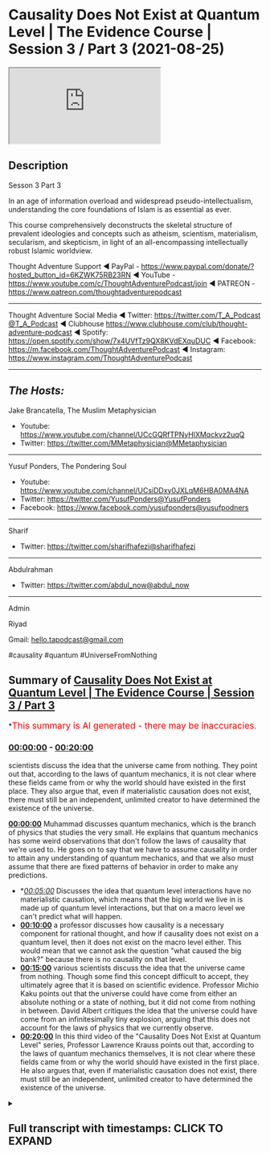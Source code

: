 # Causality Does Not Exist at Quantum Level | The Evidence Course | Session 3 / Part 3 (2021-08-25)

<iframe loading='lazy' src='https://www.youtube.com/embed/1AY-KXYsLtw'></iframe>

## Description

Sesson 3 Part 3

In an age of information overload and widespread pseudo-intellectualism, understanding the core foundations of Islam is as essential as ever. 

This course comprehensively deconstructs the skeletal structure of prevalent ideologies and concepts such as atheism, scientism, materialism, secularism, and skepticism, in light of an all-encompassing intellectually robust Islamic worldview.

Thought Adventure Support
◄ PayPal - https://www.paypal.com/donate/?hosted_button_id=6KZWK75RB23RN 
◄ YouTube - https://www.youtube.com/c/ThoughtAdventurePodcast/join
◄ PATREON - https://www.patreon.com/thoughtadventurepodcast
____________________________________________________________________

Thought Adventure Social Media
◄ Twitter: https://twitter.com/T_A_Podcast​​@T_A_Podcast
◄ Clubhouse https://www.clubhouse.com/club/thought-adventure-podcast
◄ Spotify: https://open.spotify.com/show/7x4UVfTz9QX8KVdEXquDUC
◄ Facebook: https://m.facebook.com/ThoughtAdventurePodcast
◄ Instagram: https://www.instagram.com/ThoughtAdventurePodcast​

----------------------------------------------------------------

*The Hosts:*
-----------------
Jake Brancatella, The Muslim Metaphysician

- Youtube: https://www.youtube.com/channel/UCcGQRfTPNyHlXMqckvz2uqQ
- Twitter:  https://twitter.com/MMetaphysician​​@MMetaphysician

-----------------

Yusuf Ponders, The Pondering Soul

- Youtube: https://www.youtube.com/channel/UCsiDDxy0JXLqM6HBA0MA4NA
- Twitter: https://twitter.com/YusufPonders​​@YusufPonders
- Facebook: https://www.facebook.com/yusufponders​@yusufpodners

-----------------

Sharif

- Twitter: https://twitter.com/sharifhafezi​​@sharifhafezi

-----------------

Abdulrahman

- Twitter: https://twitter.com/abdul_now​@abdul_now

-----------------

Admin

Riyad 

Gmail: hello.tapodcast@gmail.com


#causality #quantum #UniverseFromNothing

## Summary of [Causality Does Not Exist at Quantum Level | The Evidence Course | Session 3 / Part 3](https://www.youtube.com/watch?v=1AY-KXYsLtw)


*<span style="color:red; font-size:125%">This summary is AI generated - there may be inaccuracies</span>.

### [00:00:00](https://www.youtube.com/watch?v=1AY-KXYsLtw&t=0) - [00:20:00](https://www.youtube.com/watch?v=1AY-KXYsLtw&t=1200)

 scientists discuss the idea that the universe came from nothing. They point out that, according to the laws of quantum mechanics, it is not clear where these fields came from or why the world should have existed in the first place. They also argue that, even if materialistic causation does not exist, there must still be an independent, unlimited creator to have determined the existence of the universe.

**[00:00:00](https://www.youtube.com/watch?v=1AY-KXYsLtw&t=0)**  Muhammad discusses quantum mechanics, which is the branch of physics that studies the very small. He explains that quantum mechanics has some weird observations that don't follow the laws of causality that we're used to. He goes on to say that we have to assume causality in order to attain any understanding of quantum mechanics, and that we also must assume that there are fixed patterns of behavior in order to make any predictions.
* **[00:05:00](https://www.youtube.com/watch?v=1AY-KXYsLtw&t=300)* Discusses the idea that quantum level interactions have no materialistic causation, which means that the big world we live in is made up of quantum level interactions, but that on a macro level we can't predict what will happen.
* **[00:10:00](https://www.youtube.com/watch?v=1AY-KXYsLtw&t=600)**  a professor discusses how causality is a necessary component for rational thought, and how if causality does not exist on a quantum level, then it does not exist on the macro level either. This would mean that we cannot ask the question "what caused the big bank?" because there is no causality on that level.
* **[00:15:00](https://www.youtube.com/watch?v=1AY-KXYsLtw&t=900)**  various scientists discuss the idea that the universe came from nothing. Though some find this concept difficult to accept, they ultimately agree that it is based on scientific evidence. Professor Michio Kaku points out that the universe could have come from either an absolute nothing or a state of nothing, but it did not come from nothing in between. David Albert critiques the idea that the universe could have come from an infinitesimally tiny explosion, arguing that this does not account for the laws of physics that we currently observe.
* **[00:20:00](https://www.youtube.com/watch?v=1AY-KXYsLtw&t=1200)** In this third video of the "Causality Does Not Exist at Quantum Level" series, Professor Lawrence Krauss points out that, according to the laws of quantum mechanics themselves, it is not clear where these fields came from or why the world should have existed in the first place. He also argues that, even if materialistic causation does not exist, there must still be an independent, unlimited creator to have determined the existence of the universe.

<details><summary><h2>Full transcript with timestamps: CLICK TO EXPAND</h2></summary>

[0:00:14](https://youtu.be/1AY-KXYsLtw?t=14) muhammad so the other contention that  
[0:00:17](https://youtu.be/1AY-KXYsLtw?t=17) some people or some atheists uh raise  
[0:00:20](https://youtu.be/1AY-KXYsLtw?t=20) to the arguments that we proposed  
[0:00:22](https://youtu.be/1AY-KXYsLtw?t=22) is is this idea that we are assuming  
[0:00:25](https://youtu.be/1AY-KXYsLtw?t=25) causal principles and causality is not a  
[0:00:28](https://youtu.be/1AY-KXYsLtw?t=28) necessary reality  
[0:00:30](https://youtu.be/1AY-KXYsLtw?t=30) that exists on a quantum level and  
[0:00:33](https://youtu.be/1AY-KXYsLtw?t=33) therefore if it doesn't exist on a  
[0:00:34](https://youtu.be/1AY-KXYsLtw?t=34) quantum level how can we be 100 sure  
[0:00:37](https://youtu.be/1AY-KXYsLtw?t=37) exists on a macro level meaning on the  
[0:00:39](https://youtu.be/1AY-KXYsLtw?t=39) the big level  
[0:00:41](https://youtu.be/1AY-KXYsLtw?t=41) uh the level that we exist and that we  
[0:00:43](https://youtu.be/1AY-KXYsLtw?t=43) can see  
[0:00:44](https://youtu.be/1AY-KXYsLtw?t=44) so i remember one time one one person he  
[0:00:47](https://youtu.be/1AY-KXYsLtw?t=47) he made the point that  
[0:00:49](https://youtu.be/1AY-KXYsLtw?t=49) you know it could be theoretically that  
[0:00:52](https://youtu.be/1AY-KXYsLtw?t=52) as you go and reach out to grab a cup  
[0:00:55](https://youtu.be/1AY-KXYsLtw?t=55) that your hand could go straight through  
[0:00:56](https://youtu.be/1AY-KXYsLtw?t=56) the cup so i responded and i said well  
[0:00:59](https://youtu.be/1AY-KXYsLtw?t=59) imagine if you were to walk in the  
[0:01:01](https://youtu.be/1AY-KXYsLtw?t=61) middle of the road and you saw a truck  
[0:01:03](https://youtu.be/1AY-KXYsLtw?t=63) coming towards you would you think at  
[0:01:05](https://youtu.be/1AY-KXYsLtw?t=65) that moment in time theoretically the  
[0:01:07](https://youtu.be/1AY-KXYsLtw?t=67) truck could go straight through you or  
[0:01:09](https://youtu.be/1AY-KXYsLtw?t=69) you're gonna try and get out of the way  
[0:01:11](https://youtu.be/1AY-KXYsLtw?t=71) as fast as possible from that  
[0:01:14](https://youtu.be/1AY-KXYsLtw?t=74) but we want to dive into a little bit a  
[0:01:16](https://youtu.be/1AY-KXYsLtw?t=76) little bit more detail regards to what  
[0:01:18](https://youtu.be/1AY-KXYsLtw?t=78) how we can understand and how we can  
[0:01:20](https://youtu.be/1AY-KXYsLtw?t=80) approach this discussion and really the  
[0:01:21](https://youtu.be/1AY-KXYsLtw?t=81) approach of this discussion shouldn't  
[0:01:23](https://youtu.be/1AY-KXYsLtw?t=83) really be approached from well actually  
[0:01:25](https://youtu.be/1AY-KXYsLtw?t=85) quantum level does have  
[0:01:27](https://youtu.be/1AY-KXYsLtw?t=87) you know causal principles i suppose  
[0:01:28](https://youtu.be/1AY-KXYsLtw?t=88) that is one argument that you can use i  
[0:01:31](https://youtu.be/1AY-KXYsLtw?t=91) go into the science of it in order to  
[0:01:33](https://youtu.be/1AY-KXYsLtw?t=93) refute the science that they they  
[0:01:35](https://youtu.be/1AY-KXYsLtw?t=95) provide or they counter with  
[0:01:37](https://youtu.be/1AY-KXYsLtw?t=97) but i think the problem with gaza  
[0:01:39](https://youtu.be/1AY-KXYsLtw?t=99) quantum mechanics is that it's a complex  
[0:01:41](https://youtu.be/1AY-KXYsLtw?t=101) issue it's an issue which is  
[0:01:43](https://youtu.be/1AY-KXYsLtw?t=103) counterintuitive it's not what we expect  
[0:01:45](https://youtu.be/1AY-KXYsLtw?t=105) to see and because it's not what we  
[0:01:47](https://youtu.be/1AY-KXYsLtw?t=107) expect to see in our general experiences  
[0:01:50](https://youtu.be/1AY-KXYsLtw?t=110) you know it can be quite confusing quite  
[0:01:52](https://youtu.be/1AY-KXYsLtw?t=112) difficult to understand what's actually  
[0:01:54](https://youtu.be/1AY-KXYsLtw?t=114) occurring upon quantum on a quantum  
[0:01:56](https://youtu.be/1AY-KXYsLtw?t=116) level  
[0:01:58](https://youtu.be/1AY-KXYsLtw?t=118) what is quantum mechanics all of these  
[0:01:59](https://youtu.be/1AY-KXYsLtw?t=119) things so rather what we're going to do  
[0:02:01](https://youtu.be/1AY-KXYsLtw?t=121) is approach this from a more of an  
[0:02:02](https://youtu.be/1AY-KXYsLtw?t=122) epistemological point of view meaning  
[0:02:04](https://youtu.be/1AY-KXYsLtw?t=124) from the point of view of a rational  
[0:02:07](https://youtu.be/1AY-KXYsLtw?t=127) thinking human being and and from how we  
[0:02:09](https://youtu.be/1AY-KXYsLtw?t=129) understand ideas and looking at  
[0:02:12](https://youtu.be/1AY-KXYsLtw?t=132) where this then discussion about quantum  
[0:02:14](https://youtu.be/1AY-KXYsLtw?t=134) mechanics fits in  
[0:02:16](https://youtu.be/1AY-KXYsLtw?t=136) so what do we mean by the quantum  
[0:02:18](https://youtu.be/1AY-KXYsLtw?t=138) quantum level or quantum mechanics  
[0:02:20](https://youtu.be/1AY-KXYsLtw?t=140) quantum mechanics deals with the very  
[0:02:22](https://youtu.be/1AY-KXYsLtw?t=142) very small  
[0:02:23](https://youtu.be/1AY-KXYsLtw?t=143) so we're talking about the subatomic  
[0:02:26](https://youtu.be/1AY-KXYsLtw?t=146) level type particles  
[0:02:28](https://youtu.be/1AY-KXYsLtw?t=148) and the behaviors of things like  
[0:02:29](https://youtu.be/1AY-KXYsLtw?t=149) electrons photons and  
[0:02:31](https://youtu.be/1AY-KXYsLtw?t=151) and the interactions even of atoms but  
[0:02:33](https://youtu.be/1AY-KXYsLtw?t=153) it's on the very very small level and on  
[0:02:36](https://youtu.be/1AY-KXYsLtw?t=156) a quantum level there are very weird you  
[0:02:39](https://youtu.be/1AY-KXYsLtw?t=159) know  
[0:02:40](https://youtu.be/1AY-KXYsLtw?t=160) observations that are seen  
[0:02:43](https://youtu.be/1AY-KXYsLtw?t=163) for example i'll just give you an  
[0:02:44](https://youtu.be/1AY-KXYsLtw?t=164) example of this  
[0:02:46](https://youtu.be/1AY-KXYsLtw?t=166) so imagine again a pool table  
[0:02:49](https://youtu.be/1AY-KXYsLtw?t=169) with all the balls racked up  
[0:02:51](https://youtu.be/1AY-KXYsLtw?t=171) and imagine you hit  
[0:02:53](https://youtu.be/1AY-KXYsLtw?t=173) all these balls  
[0:02:55](https://youtu.be/1AY-KXYsLtw?t=175) with your white cue ball  
[0:02:57](https://youtu.be/1AY-KXYsLtw?t=177) so if the pool table is a normal size  
[0:03:00](https://youtu.be/1AY-KXYsLtw?t=180) then theoretically  
[0:03:02](https://youtu.be/1AY-KXYsLtw?t=182) you can work out what's going to happen  
[0:03:04](https://youtu.be/1AY-KXYsLtw?t=184) to all of those pool balls where they're  
[0:03:08](https://youtu.be/1AY-KXYsLtw?t=188) going to be what position they're going  
[0:03:10](https://youtu.be/1AY-KXYsLtw?t=190) to land in etc so longers we've worked  
[0:03:12](https://youtu.be/1AY-KXYsLtw?t=192) out all the variables  
[0:03:14](https://youtu.be/1AY-KXYsLtw?t=194) like for example the variable of each  
[0:03:17](https://youtu.be/1AY-KXYsLtw?t=197) weight of each ball the size the  
[0:03:20](https://youtu.be/1AY-KXYsLtw?t=200) position the friction of the table that  
[0:03:22](https://youtu.be/1AY-KXYsLtw?t=202) exerts itself on each and every ball on  
[0:03:25](https://youtu.be/1AY-KXYsLtw?t=205) the pull table  
[0:03:26](https://youtu.be/1AY-KXYsLtw?t=206) and if i knew the direction and speed of  
[0:03:29](https://youtu.be/1AY-KXYsLtw?t=209) the white ball as i hit it so if i knew  
[0:03:33](https://youtu.be/1AY-KXYsLtw?t=213) the white board the speed the direction  
[0:03:36](https://youtu.be/1AY-KXYsLtw?t=216) and if i knew everything else all the  
[0:03:37](https://youtu.be/1AY-KXYsLtw?t=217) other variables regards to those pool  
[0:03:39](https://youtu.be/1AY-KXYsLtw?t=219) balls then i could possibly i can  
[0:03:42](https://youtu.be/1AY-KXYsLtw?t=222) predict where each of those balls are  
[0:03:44](https://youtu.be/1AY-KXYsLtw?t=224) going to land on that table  
[0:03:47](https://youtu.be/1AY-KXYsLtw?t=227) and that's  
[0:03:48](https://youtu.be/1AY-KXYsLtw?t=228) obviously something we can predict and  
[0:03:50](https://youtu.be/1AY-KXYsLtw?t=230) yes we know that causality is not  
[0:03:52](https://youtu.be/1AY-KXYsLtw?t=232) something we can empirically prove as we  
[0:03:54](https://youtu.be/1AY-KXYsLtw?t=234) as we mentioned in a previous video  
[0:03:57](https://youtu.be/1AY-KXYsLtw?t=237) meaning using science you have to assume  
[0:03:59](https://youtu.be/1AY-KXYsLtw?t=239) causality  
[0:04:00](https://youtu.be/1AY-KXYsLtw?t=240) and if you have to assume causality  
[0:04:02](https://youtu.be/1AY-KXYsLtw?t=242) using science then you cannot  
[0:04:05](https://youtu.be/1AY-KXYsLtw?t=245) refute the idea of science or you can't  
[0:04:07](https://youtu.be/1AY-KXYsLtw?t=247) prove it from a scientific basis you  
[0:04:09](https://youtu.be/1AY-KXYsLtw?t=249) have to assume it  
[0:04:11](https://youtu.be/1AY-KXYsLtw?t=251) and we also have to assume in science  
[0:04:13](https://youtu.be/1AY-KXYsLtw?t=253) that there are fixed patterns of  
[0:04:14](https://youtu.be/1AY-KXYsLtw?t=254) behavior so when we're looking at this  
[0:04:16](https://youtu.be/1AY-KXYsLtw?t=256) pool table we understand that there's  
[0:04:18](https://youtu.be/1AY-KXYsLtw?t=258) the effect  
[0:04:20](https://youtu.be/1AY-KXYsLtw?t=260) which is oh the cause which is the white  
[0:04:22](https://youtu.be/1AY-KXYsLtw?t=262) ball traveling is going to cause a  
[0:04:24](https://youtu.be/1AY-KXYsLtw?t=264) various num number of effects and those  
[0:04:26](https://youtu.be/1AY-KXYsLtw?t=266) effects are repeatable they're going to  
[0:04:28](https://youtu.be/1AY-KXYsLtw?t=268) be with a fixed pattern  
[0:04:31](https://youtu.be/1AY-KXYsLtw?t=271) so we can understand that and we  
[0:04:33](https://youtu.be/1AY-KXYsLtw?t=273) understand that because these things  
[0:04:36](https://youtu.be/1AY-KXYsLtw?t=276) occur and they are not things that occur  
[0:04:38](https://youtu.be/1AY-KXYsLtw?t=278) because of the universe  
[0:04:41](https://youtu.be/1AY-KXYsLtw?t=281) they are the attributes which have been  
[0:04:42](https://youtu.be/1AY-KXYsLtw?t=282) placed by allah upon the universe itself  
[0:04:47](https://youtu.be/1AY-KXYsLtw?t=287) and therefore we can as a result predict  
[0:04:50](https://youtu.be/1AY-KXYsLtw?t=290) things because we assume that allah or  
[0:04:52](https://youtu.be/1AY-KXYsLtw?t=292) allah has told us that he has fixed laws  
[0:04:54](https://youtu.be/1AY-KXYsLtw?t=294) within this universe  
[0:04:57](https://youtu.be/1AY-KXYsLtw?t=297) however let's let's take a step back  
[0:04:59](https://youtu.be/1AY-KXYsLtw?t=299) from the the macro level from the big  
[0:05:01](https://youtu.be/1AY-KXYsLtw?t=301) level  
[0:05:02](https://youtu.be/1AY-KXYsLtw?t=302) and let's imagine this pool table and  
[0:05:04](https://youtu.be/1AY-KXYsLtw?t=304) shrink it right down to the quantum  
[0:05:06](https://youtu.be/1AY-KXYsLtw?t=306) level  
[0:05:07](https://youtu.be/1AY-KXYsLtw?t=307) so you've just got this really small  
[0:05:09](https://youtu.be/1AY-KXYsLtw?t=309) quantum level size pool table  
[0:05:13](https://youtu.be/1AY-KXYsLtw?t=313) and suddenly now  
[0:05:15](https://youtu.be/1AY-KXYsLtw?t=315) if i try to hit the white ball i have a  
[0:05:18](https://youtu.be/1AY-KXYsLtw?t=318) few problems on this quantum level pool  
[0:05:20](https://youtu.be/1AY-KXYsLtw?t=320) table  
[0:05:21](https://youtu.be/1AY-KXYsLtw?t=321) because i can't 100 percent predict  
[0:05:25](https://youtu.be/1AY-KXYsLtw?t=325) exactly where that white ball is and i  
[0:05:29](https://youtu.be/1AY-KXYsLtw?t=329) cannot 100 percent predict at what  
[0:05:32](https://youtu.be/1AY-KXYsLtw?t=332) uh what speed or motion it will travel  
[0:05:34](https://youtu.be/1AY-KXYsLtw?t=334) at in fact the problem exists on a  
[0:05:37](https://youtu.be/1AY-KXYsLtw?t=337) quantum level is that with quantum level  
[0:05:39](https://youtu.be/1AY-KXYsLtw?t=339) particles you know you can only as you  
[0:05:42](https://youtu.be/1AY-KXYsLtw?t=342) know you have only a probabilistic  
[0:05:44](https://youtu.be/1AY-KXYsLtw?t=344) assumption of both speed and motor and  
[0:05:47](https://youtu.be/1AY-KXYsLtw?t=347) position  
[0:05:48](https://youtu.be/1AY-KXYsLtw?t=348) now on a macro level because i knew  
[0:05:51](https://youtu.be/1AY-KXYsLtw?t=351) speed and location of each ball then i  
[0:05:54](https://youtu.be/1AY-KXYsLtw?t=354) can work out what's going to happen but  
[0:05:56](https://youtu.be/1AY-KXYsLtw?t=356) if i don't know the speed and the  
[0:05:57](https://youtu.be/1AY-KXYsLtw?t=357) location precisely of each ball then i  
[0:06:01](https://youtu.be/1AY-KXYsLtw?t=361) can't predict what's going to happen to  
[0:06:04](https://youtu.be/1AY-KXYsLtw?t=364) that rack of balls on the pool table at  
[0:06:06](https://youtu.be/1AY-KXYsLtw?t=366) a quantum level  
[0:06:08](https://youtu.be/1AY-KXYsLtw?t=368) i can't know all of the variables so i  
[0:06:11](https://youtu.be/1AY-KXYsLtw?t=371) can't predict and determine exactly  
[0:06:13](https://youtu.be/1AY-KXYsLtw?t=373) what's going to happen and this is this  
[0:06:16](https://youtu.be/1AY-KXYsLtw?t=376) this understanding that you can you can  
[0:06:18](https://youtu.be/1AY-KXYsLtw?t=378) never predict both the position and the  
[0:06:20](https://youtu.be/1AY-KXYsLtw?t=380) speed of a quantum level particle is  
[0:06:23](https://youtu.be/1AY-KXYsLtw?t=383) what's termed as heisenberg's  
[0:06:25](https://youtu.be/1AY-KXYsLtw?t=385) uncertainty principle  
[0:06:27](https://youtu.be/1AY-KXYsLtw?t=387) are the inability to determine precisely  
[0:06:29](https://youtu.be/1AY-KXYsLtw?t=389) the position and speed of each particle  
[0:06:33](https://youtu.be/1AY-KXYsLtw?t=393) rather as it mentions this this  
[0:06:35](https://youtu.be/1AY-KXYsLtw?t=395) principle of heisenberg's uncertainty  
[0:06:37](https://youtu.be/1AY-KXYsLtw?t=397) principle the more precise your  
[0:06:38](https://youtu.be/1AY-KXYsLtw?t=398) measurements of the speed the less  
[0:06:40](https://youtu.be/1AY-KXYsLtw?t=400) precise your measurements will be of  
[0:06:41](https://youtu.be/1AY-KXYsLtw?t=401) position and vice versa  
[0:06:43](https://youtu.be/1AY-KXYsLtw?t=403) so some say as a result that  
[0:06:46](https://youtu.be/1AY-KXYsLtw?t=406) theoretically if quantum level  
[0:06:48](https://youtu.be/1AY-KXYsLtw?t=408) interactions can't be predicted so you  
[0:06:51](https://youtu.be/1AY-KXYsLtw?t=411) can't say a is going to hit b that's  
[0:06:54](https://youtu.be/1AY-KXYsLtw?t=414) going to cause c to occur because you  
[0:06:56](https://youtu.be/1AY-KXYsLtw?t=416) don't know where a is at any given time  
[0:06:58](https://youtu.be/1AY-KXYsLtw?t=418) or you don't know its motion at any  
[0:06:59](https://youtu.be/1AY-KXYsLtw?t=419) given time as well both together  
[0:07:02](https://youtu.be/1AY-KXYsLtw?t=422) so as a result if they say you can't  
[0:07:04](https://youtu.be/1AY-KXYsLtw?t=424) predict  
[0:07:05](https://youtu.be/1AY-KXYsLtw?t=425) yeah a quantum level in interactions  
[0:07:08](https://youtu.be/1AY-KXYsLtw?t=428) then the macro level can't also be  
[0:07:10](https://youtu.be/1AY-KXYsLtw?t=430) predicted or determined so i want you to  
[0:07:12](https://youtu.be/1AY-KXYsLtw?t=432) think about this  
[0:07:14](https://youtu.be/1AY-KXYsLtw?t=434) if a house is made up of bricks then i  
[0:07:17](https://youtu.be/1AY-KXYsLtw?t=437) know what the the material of the house  
[0:07:19](https://youtu.be/1AY-KXYsLtw?t=439) is it's the bricks so  
[0:07:21](https://youtu.be/1AY-KXYsLtw?t=441) what they're saying here is that the big  
[0:07:23](https://youtu.be/1AY-KXYsLtw?t=443) world the world that we live in is made  
[0:07:26](https://youtu.be/1AY-KXYsLtw?t=446) up of quantum level interactions  
[0:07:29](https://youtu.be/1AY-KXYsLtw?t=449) if there are a cause of means that don't  
[0:07:31](https://youtu.be/1AY-KXYsLtw?t=451) follow causal patterns on a quantum  
[0:07:34](https://youtu.be/1AY-KXYsLtw?t=454) level  
[0:07:35](https://youtu.be/1AY-KXYsLtw?t=455) and the big the macro world is built  
[0:07:37](https://youtu.be/1AY-KXYsLtw?t=457) upon the the quantum level interactions  
[0:07:40](https://youtu.be/1AY-KXYsLtw?t=460) then i can't predict  
[0:07:42](https://youtu.be/1AY-KXYsLtw?t=462) you know even on the macro level because  
[0:07:45](https://youtu.be/1AY-KXYsLtw?t=465) if this is a causal and this is what  
[0:07:47](https://youtu.be/1AY-KXYsLtw?t=467) makes up the rest of the universe then  
[0:07:50](https://youtu.be/1AY-KXYsLtw?t=470) the universe ultimately must be a causal  
[0:07:52](https://youtu.be/1AY-KXYsLtw?t=472) or doesn't follow causal principles  
[0:07:55](https://youtu.be/1AY-KXYsLtw?t=475) and some scientists also give  
[0:07:58](https://youtu.be/1AY-KXYsLtw?t=478) give other examples or implications of  
[0:08:01](https://youtu.be/1AY-KXYsLtw?t=481) this idea  
[0:08:02](https://youtu.be/1AY-KXYsLtw?t=482) of uh you know a causal uh quantum level  
[0:08:06](https://youtu.be/1AY-KXYsLtw?t=486) a causality for example the famous  
[0:08:08](https://youtu.be/1AY-KXYsLtw?t=488) uh physicist known as lawrence krauss  
[0:08:10](https://youtu.be/1AY-KXYsLtw?t=490) and also self-declared anti-theist they  
[0:08:12](https://youtu.be/1AY-KXYsLtw?t=492) don't even consider himself an atheist  
[0:08:14](https://youtu.be/1AY-KXYsLtw?t=494) he actually calls himself an antitheist  
[0:08:17](https://youtu.be/1AY-KXYsLtw?t=497) he states that the nothingness of space  
[0:08:20](https://youtu.be/1AY-KXYsLtw?t=500) causes  
[0:08:21](https://youtu.be/1AY-KXYsLtw?t=501) particles to pop in  
[0:08:23](https://youtu.be/1AY-KXYsLtw?t=503) in and out of existence so when you have  
[0:08:26](https://youtu.be/1AY-KXYsLtw?t=506) no space you have a vacuum  
[0:08:28](https://youtu.be/1AY-KXYsLtw?t=508) yeah  
[0:08:29](https://youtu.be/1AY-KXYsLtw?t=509) in a vacuum you find that there are on a  
[0:08:32](https://youtu.be/1AY-KXYsLtw?t=512) quantum level there'll be particles that  
[0:08:34](https://youtu.be/1AY-KXYsLtw?t=514) will pop in and out of existence virtual  
[0:08:36](https://youtu.be/1AY-KXYsLtw?t=516) particles  
[0:08:38](https://youtu.be/1AY-KXYsLtw?t=518) and again  
[0:08:39](https://youtu.be/1AY-KXYsLtw?t=519) what he's attempting to do is he's  
[0:08:41](https://youtu.be/1AY-KXYsLtw?t=521) attempting to say well if that can occur  
[0:08:43](https://youtu.be/1AY-KXYsLtw?t=523) on a quantum level why couldn't this  
[0:08:46](https://youtu.be/1AY-KXYsLtw?t=526) occur prior to the universe that the  
[0:08:48](https://youtu.be/1AY-KXYsLtw?t=528) universe didn't exist it existed or some  
[0:08:50](https://youtu.be/1AY-KXYsLtw?t=530) empty space and the universe or suddenly  
[0:08:53](https://youtu.be/1AY-KXYsLtw?t=533) on a quantum level the univ singularity  
[0:08:56](https://youtu.be/1AY-KXYsLtw?t=536) appeared and from the singularity there  
[0:08:58](https://youtu.be/1AY-KXYsLtw?t=538) was a big bang  
[0:09:01](https://youtu.be/1AY-KXYsLtw?t=541) there's far more details in this that i  
[0:09:04](https://youtu.be/1AY-KXYsLtw?t=544) haven't really gone through you know  
[0:09:05](https://youtu.be/1AY-KXYsLtw?t=545) huge amounts of details on quantum  
[0:09:07](https://youtu.be/1AY-KXYsLtw?t=547) mechanics but really what we're really  
[0:09:09](https://youtu.be/1AY-KXYsLtw?t=549) asking is is a question about how do we  
[0:09:12](https://youtu.be/1AY-KXYsLtw?t=552) approach this from a  
[0:09:14](https://youtu.be/1AY-KXYsLtw?t=554) you know epistemological angle from  
[0:09:17](https://youtu.be/1AY-KXYsLtw?t=557) point of view of ideas how do we the  
[0:09:19](https://youtu.be/1AY-KXYsLtw?t=559) methodology of our thinking so  
[0:09:23](https://youtu.be/1AY-KXYsLtw?t=563) however when we talk about quantum level  
[0:09:25](https://youtu.be/1AY-KXYsLtw?t=565) having no causality as some claim  
[0:09:28](https://youtu.be/1AY-KXYsLtw?t=568) what they're actually saying  
[0:09:30](https://youtu.be/1AY-KXYsLtw?t=570) is that quantum level interactions have  
[0:09:34](https://youtu.be/1AY-KXYsLtw?t=574) no materialistic causation you can't  
[0:09:36](https://youtu.be/1AY-KXYsLtw?t=576) work out why  
[0:09:38](https://youtu.be/1AY-KXYsLtw?t=578) in a deterministic point of view  
[0:09:41](https://youtu.be/1AY-KXYsLtw?t=581) why this is occurring yeah why one level  
[0:09:44](https://youtu.be/1AY-KXYsLtw?t=584) interaction is taking place with another  
[0:09:45](https://youtu.be/1AY-KXYsLtw?t=585) level interaction precisely in a  
[0:09:47](https://youtu.be/1AY-KXYsLtw?t=587) deterministic fashion  
[0:09:50](https://youtu.be/1AY-KXYsLtw?t=590) so this is the first thing that they're  
[0:09:52](https://youtu.be/1AY-KXYsLtw?t=592) they're they're  
[0:09:53](https://youtu.be/1AY-KXYsLtw?t=593) they're really saying regards to this  
[0:09:56](https://youtu.be/1AY-KXYsLtw?t=596) so the question then becomes okay how  
[0:09:58](https://youtu.be/1AY-KXYsLtw?t=598) does claims that on a quantum level  
[0:10:00](https://youtu.be/1AY-KXYsLtw?t=600) having no causality or some claim  
[0:10:01](https://youtu.be/1AY-KXYsLtw?t=601) actually refute our argument for the  
[0:10:03](https://youtu.be/1AY-KXYsLtw?t=603) existence of god  
[0:10:05](https://youtu.be/1AY-KXYsLtw?t=605) does it does it refute our arguments for  
[0:10:07](https://youtu.be/1AY-KXYsLtw?t=607) the existence god if there's no  
[0:10:09](https://youtu.be/1AY-KXYsLtw?t=609) causality on a quantum level there's no  
[0:10:11](https://youtu.be/1AY-KXYsLtw?t=611) causality on the macro level then does  
[0:10:13](https://youtu.be/1AY-KXYsLtw?t=613) that mean that we cannot ask the  
[0:10:14](https://youtu.be/1AY-KXYsLtw?t=614) question what caused the big bank that's  
[0:10:16](https://youtu.be/1AY-KXYsLtw?t=616) effectively the argument  
[0:10:18](https://youtu.be/1AY-KXYsLtw?t=618) well firstly no we can't use that as an  
[0:10:21](https://youtu.be/1AY-KXYsLtw?t=621) argument about a causal levels a  
[0:10:23](https://youtu.be/1AY-KXYsLtw?t=623) causality on a quantum level  
[0:10:25](https://youtu.be/1AY-KXYsLtw?t=625) firstly as we've mentioned in the  
[0:10:27](https://youtu.be/1AY-KXYsLtw?t=627) section in section one on science and  
[0:10:30](https://youtu.be/1AY-KXYsLtw?t=630) scientism we said that science is  
[0:10:33](https://youtu.be/1AY-KXYsLtw?t=633) predicated on the belief in causality  
[0:10:36](https://youtu.be/1AY-KXYsLtw?t=636) you have to assume causality for you to  
[0:10:38](https://youtu.be/1AY-KXYsLtw?t=638) engage in the scientific method  
[0:10:41](https://youtu.be/1AY-KXYsLtw?t=641) even when we detect virtual particles  
[0:10:43](https://youtu.be/1AY-KXYsLtw?t=643) popping in and out of existence we are  
[0:10:45](https://youtu.be/1AY-KXYsLtw?t=645) detecting them using machines also that  
[0:10:48](https://youtu.be/1AY-KXYsLtw?t=648) rests on causal principles so you're  
[0:10:50](https://youtu.be/1AY-KXYsLtw?t=650) trying to detect  
[0:10:52](https://youtu.be/1AY-KXYsLtw?t=652) you know a particle that's come out of  
[0:10:53](https://youtu.be/1AY-KXYsLtw?t=653) non-existence yeah or come out of you  
[0:10:56](https://youtu.be/1AY-KXYsLtw?t=656) know space you know vacuum of space on a  
[0:10:58](https://youtu.be/1AY-KXYsLtw?t=658) quantum level you're using machinery  
[0:11:01](https://youtu.be/1AY-KXYsLtw?t=661) that actually detects this  
[0:11:02](https://youtu.be/1AY-KXYsLtw?t=662) so you're not you know you're not  
[0:11:04](https://youtu.be/1AY-KXYsLtw?t=664) actually going outside of the causal  
[0:11:05](https://youtu.be/1AY-KXYsLtw?t=665) principles you're still using causality  
[0:11:08](https://youtu.be/1AY-KXYsLtw?t=668) even in the scientific method  
[0:11:11](https://youtu.be/1AY-KXYsLtw?t=671) the other thing is this  
[0:11:12](https://youtu.be/1AY-KXYsLtw?t=672) if we conclude some scientists or  
[0:11:14](https://youtu.be/1AY-KXYsLtw?t=674) certain atheists try to use this  
[0:11:16](https://youtu.be/1AY-KXYsLtw?t=676) argument to say ah  
[0:11:17](https://youtu.be/1AY-KXYsLtw?t=677) there is no causality because on a  
[0:11:19](https://youtu.be/1AY-KXYsLtw?t=679) quantum level there is no causality and  
[0:11:22](https://youtu.be/1AY-KXYsLtw?t=682) that's what science has proven then what  
[0:11:24](https://youtu.be/1AY-KXYsLtw?t=684) they're doing is they're creating a  
[0:11:26](https://youtu.be/1AY-KXYsLtw?t=686) circular or self-refuting argument  
[0:11:29](https://youtu.be/1AY-KXYsLtw?t=689) if science adopts the principle of  
[0:11:31](https://youtu.be/1AY-KXYsLtw?t=691) causality and you conclude that there is  
[0:11:34](https://youtu.be/1AY-KXYsLtw?t=694) no principle of causality then you have  
[0:11:36](https://youtu.be/1AY-KXYsLtw?t=696) you have actually refuted the scientific  
[0:11:38](https://youtu.be/1AY-KXYsLtw?t=698) method itself and if you refuted the  
[0:11:40](https://youtu.be/1AY-KXYsLtw?t=700) scientific method you've also refuted  
[0:11:43](https://youtu.be/1AY-KXYsLtw?t=703) its conclusion  
[0:11:46](https://youtu.be/1AY-KXYsLtw?t=706) secondly causality is a necessary  
[0:11:48](https://youtu.be/1AY-KXYsLtw?t=708) component to make rational thought  
[0:11:51](https://youtu.be/1AY-KXYsLtw?t=711) this means causality  
[0:11:53](https://youtu.be/1AY-KXYsLtw?t=713) is an is is an idea that we gain prior  
[0:11:57](https://youtu.be/1AY-KXYsLtw?t=717) to experience we use causality in order  
[0:12:01](https://youtu.be/1AY-KXYsLtw?t=721) to interpret and explain experience and  
[0:12:03](https://youtu.be/1AY-KXYsLtw?t=723) we discussed this  
[0:12:05](https://youtu.be/1AY-KXYsLtw?t=725) in when we talked about the rational  
[0:12:07](https://youtu.be/1AY-KXYsLtw?t=727) method  
[0:12:08](https://youtu.be/1AY-KXYsLtw?t=728) so we don't experience causality and  
[0:12:12](https://youtu.be/1AY-KXYsLtw?t=732) include and conclude causality exists  
[0:12:15](https://youtu.be/1AY-KXYsLtw?t=735) but rather we need causality to think  
[0:12:18](https://youtu.be/1AY-KXYsLtw?t=738) because the fact that we think  
[0:12:21](https://youtu.be/1AY-KXYsLtw?t=741) that we have concepts then we know  
[0:12:22](https://youtu.be/1AY-KXYsLtw?t=742) reality exists because we know reality  
[0:12:25](https://youtu.be/1AY-KXYsLtw?t=745) exists and that reality caused our  
[0:12:28](https://youtu.be/1AY-KXYsLtw?t=748) thoughts then as a result causality  
[0:12:30](https://youtu.be/1AY-KXYsLtw?t=750) exists it's a very basic argument so  
[0:12:33](https://youtu.be/1AY-KXYsLtw?t=753) even if we grant that quantum level  
[0:12:36](https://youtu.be/1AY-KXYsLtw?t=756) interactions have no materialistic  
[0:12:38](https://youtu.be/1AY-KXYsLtw?t=758) causation or no materialistic  
[0:12:41](https://youtu.be/1AY-KXYsLtw?t=761) explanation that's the key thing here  
[0:12:42](https://youtu.be/1AY-KXYsLtw?t=762) materialistic explanation  
[0:12:44](https://youtu.be/1AY-KXYsLtw?t=764) then that doesn't deny causality  
[0:12:47](https://youtu.be/1AY-KXYsLtw?t=767) altogether  
[0:12:48](https://youtu.be/1AY-KXYsLtw?t=768) rather only denies the  
[0:12:51](https://youtu.be/1AY-KXYsLtw?t=771) is materialistic or part of the universe  
[0:12:54](https://youtu.be/1AY-KXYsLtw?t=774) so if something's occurring and you  
[0:12:56](https://youtu.be/1AY-KXYsLtw?t=776) can't explain what the cause of that  
[0:12:58](https://youtu.be/1AY-KXYsLtw?t=778) thing that's occurring that's caused its  
[0:13:00](https://youtu.be/1AY-KXYsLtw?t=780) effect  
[0:13:01](https://youtu.be/1AY-KXYsLtw?t=781) then it doesn't mean that causality  
[0:13:03](https://youtu.be/1AY-KXYsLtw?t=783) doesn't exist it just means that the  
[0:13:04](https://youtu.be/1AY-KXYsLtw?t=784) causality cannot be explained by the  
[0:13:07](https://youtu.be/1AY-KXYsLtw?t=787) universe  
[0:13:09](https://youtu.be/1AY-KXYsLtw?t=789) and this is similar to how imam ghazali  
[0:13:13](https://youtu.be/1AY-KXYsLtw?t=793) he explained that there are no  
[0:13:15](https://youtu.be/1AY-KXYsLtw?t=795) materialistic causation so imam khazadi  
[0:13:17](https://youtu.be/1AY-KXYsLtw?t=797) held a theological position called  
[0:13:20](https://youtu.be/1AY-KXYsLtw?t=800) occasionalism  
[0:13:21](https://youtu.be/1AY-KXYsLtw?t=801) and this this position basically said  
[0:13:23](https://youtu.be/1AY-KXYsLtw?t=803) that there are no secondary causations  
[0:13:25](https://youtu.be/1AY-KXYsLtw?t=805) so  
[0:13:26](https://youtu.be/1AY-KXYsLtw?t=806) it only go into too much detail but  
[0:13:28](https://youtu.be/1AY-KXYsLtw?t=808) effectively what he was saying is that  
[0:13:29](https://youtu.be/1AY-KXYsLtw?t=809) if you strike a match it's not your  
[0:13:31](https://youtu.be/1AY-KXYsLtw?t=811) striking that's causing the fire but  
[0:13:34](https://youtu.be/1AY-KXYsLtw?t=814) rather a loss panel does place the  
[0:13:36](https://youtu.be/1AY-KXYsLtw?t=816) attribute of the fire and your striking  
[0:13:38](https://youtu.be/1AY-KXYsLtw?t=818) in that situation is incidental it just  
[0:13:40](https://youtu.be/1AY-KXYsLtw?t=820) happens to occur side by side and it  
[0:13:43](https://youtu.be/1AY-KXYsLtw?t=823) also happens to be that allah made it  
[0:13:46](https://youtu.be/1AY-KXYsLtw?t=826) that the universe operates according to  
[0:13:48](https://youtu.be/1AY-KXYsLtw?t=828) the system but he didn't have to operate  
[0:13:50](https://youtu.be/1AY-KXYsLtw?t=830) according to that system so the ultimate  
[0:13:52](https://youtu.be/1AY-KXYsLtw?t=832) cause within the universe on every  
[0:13:54](https://youtu.be/1AY-KXYsLtw?t=834) single event and every single effect  
[0:13:56](https://youtu.be/1AY-KXYsLtw?t=836) that we see is allah he's the primary  
[0:13:59](https://youtu.be/1AY-KXYsLtw?t=839) cause this is what imam khazali when he  
[0:14:01](https://youtu.be/1AY-KXYsLtw?t=841) said there's no secondary causation he  
[0:14:03](https://youtu.be/1AY-KXYsLtw?t=843) wasn't denying causality they were in  
[0:14:06](https://youtu.be/1AY-KXYsLtw?t=846) fact affirming that the only cause is  
[0:14:08](https://youtu.be/1AY-KXYsLtw?t=848) allah and they said you have to still  
[0:14:10](https://youtu.be/1AY-KXYsLtw?t=850) affirm causality  
[0:14:13](https://youtu.be/1AY-KXYsLtw?t=853) and this is similar to the point als we  
[0:14:15](https://youtu.be/1AY-KXYsLtw?t=855) raised in section two about how  
[0:14:16](https://youtu.be/1AY-KXYsLtw?t=856) attributes are not necessary for objects  
[0:14:19](https://youtu.be/1AY-KXYsLtw?t=859) hence the attributes were also  
[0:14:20](https://youtu.be/1AY-KXYsLtw?t=860) determined by allah  
[0:14:22](https://youtu.be/1AY-KXYsLtw?t=862) so even if they say that on a quantum  
[0:14:24](https://youtu.be/1AY-KXYsLtw?t=864) level there is no determinism  
[0:14:27](https://youtu.be/1AY-KXYsLtw?t=867) or no material materialistic explanation  
[0:14:30](https://youtu.be/1AY-KXYsLtw?t=870) for the position and particle  
[0:14:32](https://youtu.be/1AY-KXYsLtw?t=872) of the peculiar behavior of the quantum  
[0:14:33](https://youtu.be/1AY-KXYsLtw?t=873) particles or the particular behavior the  
[0:14:35](https://youtu.be/1AY-KXYsLtw?t=875) quantum particles then that would  
[0:14:37](https://youtu.be/1AY-KXYsLtw?t=877) reinforce our argument that the cause is  
[0:14:40](https://youtu.be/1AY-KXYsLtw?t=880) not from the universe itself but must be  
[0:14:43](https://youtu.be/1AY-KXYsLtw?t=883) determined upon these particles so if  
[0:14:46](https://youtu.be/1AY-KXYsLtw?t=886) you can't explain the materialistic  
[0:14:47](https://youtu.be/1AY-KXYsLtw?t=887) cause of why these why this  
[0:14:50](https://youtu.be/1AY-KXYsLtw?t=890) you know quantum level particles popping  
[0:14:52](https://youtu.be/1AY-KXYsLtw?t=892) in and out of existence on a quantum  
[0:14:54](https://youtu.be/1AY-KXYsLtw?t=894) level space in a vacuum of space we  
[0:14:56](https://youtu.be/1AY-KXYsLtw?t=896) can't explain why that occurs it doesn't  
[0:14:58](https://youtu.be/1AY-KXYsLtw?t=898) mean therefore causality doesn't occur  
[0:15:00](https://youtu.be/1AY-KXYsLtw?t=900) it rather means that the explanation and  
[0:15:02](https://youtu.be/1AY-KXYsLtw?t=902) the causes outside of the physical  
[0:15:04](https://youtu.be/1AY-KXYsLtw?t=904) universe aye allah  
[0:15:10](https://youtu.be/1AY-KXYsLtw?t=910) so  
[0:15:13](https://youtu.be/1AY-KXYsLtw?t=913) so therefore the other the third point  
[0:15:16](https://youtu.be/1AY-KXYsLtw?t=916) as well is this  
[0:15:17](https://youtu.be/1AY-KXYsLtw?t=917) is okay  
[0:15:19](https://youtu.be/1AY-KXYsLtw?t=919) let's say we grant and we accept that a  
[0:15:23](https://youtu.be/1AY-KXYsLtw?t=923) causal uh quantum level interactions  
[0:15:25](https://youtu.be/1AY-KXYsLtw?t=925) occur  
[0:15:26](https://youtu.be/1AY-KXYsLtw?t=926) but now we have to still explain  
[0:15:29](https://youtu.be/1AY-KXYsLtw?t=929) why on the macro level we see causality  
[0:15:32](https://youtu.be/1AY-KXYsLtw?t=932) so why is it that the each of the balls  
[0:15:35](https://youtu.be/1AY-KXYsLtw?t=935) on a pool table and the pool table  
[0:15:37](https://youtu.be/1AY-KXYsLtw?t=937) itself are made up of a causal  
[0:15:40](https://youtu.be/1AY-KXYsLtw?t=940) interactions but yet i can predict every  
[0:15:42](https://youtu.be/1AY-KXYsLtw?t=942) single position of that ball  
[0:15:44](https://youtu.be/1AY-KXYsLtw?t=944) even though when we start to reduce that  
[0:15:46](https://youtu.be/1AY-KXYsLtw?t=946) pool table or shrink it down to the size  
[0:15:48](https://youtu.be/1AY-KXYsLtw?t=948) of a quantum or quantum levels  
[0:15:51](https://youtu.be/1AY-KXYsLtw?t=951) interactions that we can't we can no  
[0:15:53](https://youtu.be/1AY-KXYsLtw?t=953) longer predict it so we know that the  
[0:15:55](https://youtu.be/1AY-KXYsLtw?t=955) big the big world follows causal  
[0:15:57](https://youtu.be/1AY-KXYsLtw?t=957) principles but if the big world are  
[0:15:59](https://youtu.be/1AY-KXYsLtw?t=959) following causal principles and it's not  
[0:16:01](https://youtu.be/1AY-KXYsLtw?t=961) because of  
[0:16:03](https://youtu.be/1AY-KXYsLtw?t=963) the quantum level interactions then as a  
[0:16:06](https://youtu.be/1AY-KXYsLtw?t=966) result the explanation of what's causing  
[0:16:09](https://youtu.be/1AY-KXYsLtw?t=969) the universe to operate according to a  
[0:16:11](https://youtu.be/1AY-KXYsLtw?t=971) system have certain fixed attributes  
[0:16:13](https://youtu.be/1AY-KXYsLtw?t=973) that we sense that we see has fixed  
[0:16:15](https://youtu.be/1AY-KXYsLtw?t=975) patterns that we sense and that we see  
[0:16:17](https://youtu.be/1AY-KXYsLtw?t=977) then that explanation again is not  
[0:16:19](https://youtu.be/1AY-KXYsLtw?t=979) because of what it's made up of but  
[0:16:21](https://youtu.be/1AY-KXYsLtw?t=981) rather  
[0:16:22](https://youtu.be/1AY-KXYsLtw?t=982) something that is determined by allah  
[0:16:27](https://youtu.be/1AY-KXYsLtw?t=987) the final point that i want to mention  
[0:16:28](https://youtu.be/1AY-KXYsLtw?t=988) regards to this is that even when people  
[0:16:30](https://youtu.be/1AY-KXYsLtw?t=990) turn around or scientists say that oh  
[0:16:32](https://youtu.be/1AY-KXYsLtw?t=992) you know there's all these  
[0:16:33](https://youtu.be/1AY-KXYsLtw?t=993) counter-intuitive realities on the  
[0:16:35](https://youtu.be/1AY-KXYsLtw?t=995) quantum level or in quantum mechanics  
[0:16:38](https://youtu.be/1AY-KXYsLtw?t=998) really actually it's not uh it may be  
[0:16:40](https://youtu.be/1AY-KXYsLtw?t=1000) counter-intuitive but they still follow  
[0:16:43](https://youtu.be/1AY-KXYsLtw?t=1003) patterns their probabilistic patterns  
[0:16:45](https://youtu.be/1AY-KXYsLtw?t=1005) yeah and therefore you can still predict  
[0:16:48](https://youtu.be/1AY-KXYsLtw?t=1008) in a probabilistic way where certain  
[0:16:50](https://youtu.be/1AY-KXYsLtw?t=1010) patterns or what certain particles will  
[0:16:52](https://youtu.be/1AY-KXYsLtw?t=1012) be what will occur etc  
[0:16:55](https://youtu.be/1AY-KXYsLtw?t=1015) so for example  
[0:16:57](https://youtu.be/1AY-KXYsLtw?t=1017) uh  
[0:16:58](https://youtu.be/1AY-KXYsLtw?t=1018) you know like the like the equation pq  
[0:17:01](https://youtu.be/1AY-KXYsLtw?t=1021) approximates the planck's constants over  
[0:17:03](https://youtu.be/1AY-KXYsLtw?t=1023) four pi which is used in heisenberg's  
[0:17:05](https://youtu.be/1AY-KXYsLtw?t=1025) uncertainty principle  
[0:17:08](https://youtu.be/1AY-KXYsLtw?t=1028) so you know there is still pro there is  
[0:17:10](https://youtu.be/1AY-KXYsLtw?t=1030) some equations that are used and you  
[0:17:12](https://youtu.be/1AY-KXYsLtw?t=1032) don't see we what we don't see on a  
[0:17:14](https://youtu.be/1AY-KXYsLtw?t=1034) quantum level interaction is we don't  
[0:17:15](https://youtu.be/1AY-KXYsLtw?t=1035) see complete a causality so we don't see  
[0:17:18](https://youtu.be/1AY-KXYsLtw?t=1038) elephants being created on their quantum  
[0:17:20](https://youtu.be/1AY-KXYsLtw?t=1040) level you know they're still following  
[0:17:22](https://youtu.be/1AY-KXYsLtw?t=1042) certain patterns regards to that  
[0:17:25](https://youtu.be/1AY-KXYsLtw?t=1045) the other point that i also want to  
[0:17:26](https://youtu.be/1AY-KXYsLtw?t=1046) mention is that lawrence krauss and what  
[0:17:29](https://youtu.be/1AY-KXYsLtw?t=1049) he said about the universe popping into  
[0:17:32](https://youtu.be/1AY-KXYsLtw?t=1052) in and out of existence or popping into  
[0:17:34](https://youtu.be/1AY-KXYsLtw?t=1054) existence from nothing from a quantum  
[0:17:36](https://youtu.be/1AY-KXYsLtw?t=1056) you know quantum singularity has been  
[0:17:38](https://youtu.be/1AY-KXYsLtw?t=1058) the start of the big bang and the  
[0:17:39](https://youtu.be/1AY-KXYsLtw?t=1059) quantum singularity came from the vacuum  
[0:17:40](https://youtu.be/1AY-KXYsLtw?t=1060) of space  
[0:17:41](https://youtu.be/1AY-KXYsLtw?t=1061) and he says that  
[0:17:43](https://youtu.be/1AY-KXYsLtw?t=1063) it is therefore valid to assume and the  
[0:17:46](https://youtu.be/1AY-KXYsLtw?t=1066) science points to the fact that  
[0:17:48](https://youtu.be/1AY-KXYsLtw?t=1068) something can come from nothing this is  
[0:17:50](https://youtu.be/1AY-KXYsLtw?t=1070) what he's saying now obviously the first  
[0:17:52](https://youtu.be/1AY-KXYsLtw?t=1072) problem regards to his question this  
[0:17:53](https://youtu.be/1AY-KXYsLtw?t=1073) this assumption that something can come  
[0:17:55](https://youtu.be/1AY-KXYsLtw?t=1075) from nothing is that there's an effect  
[0:17:57](https://youtu.be/1AY-KXYsLtw?t=1077) but there is no cause that would deny  
[0:17:58](https://youtu.be/1AY-KXYsLtw?t=1078) the axiom of science and therefore that  
[0:18:00](https://youtu.be/1AY-KXYsLtw?t=1080) would deny its own conclusion  
[0:18:03](https://youtu.be/1AY-KXYsLtw?t=1083) and its methodology but really we need  
[0:18:06](https://youtu.be/1AY-KXYsLtw?t=1086) to ask the question what does he  
[0:18:07](https://youtu.be/1AY-KXYsLtw?t=1087) actually mean by this when scientists  
[0:18:08](https://youtu.be/1AY-KXYsLtw?t=1088) from certain atheists really push these  
[0:18:10](https://youtu.be/1AY-KXYsLtw?t=1090) ideas what do they really mean by this  
[0:18:12](https://youtu.be/1AY-KXYsLtw?t=1092) professor michio kaku who's professor of  
[0:18:14](https://youtu.be/1AY-KXYsLtw?t=1094) theoretical physics physics at city  
[0:18:17](https://youtu.be/1AY-KXYsLtw?t=1097) university in new york  
[0:18:19](https://youtu.be/1AY-KXYsLtw?t=1099) he states he says or he asks how can it  
[0:18:22](https://youtu.be/1AY-KXYsLtw?t=1102) be that everything comes from nothing  
[0:18:25](https://youtu.be/1AY-KXYsLtw?t=1105) yeah so how can it be that everything  
[0:18:26](https://youtu.be/1AY-KXYsLtw?t=1106) comes from nothing and his solution what  
[0:18:28](https://youtu.be/1AY-KXYsLtw?t=1108) he says is that if you think about it  
[0:18:31](https://youtu.be/1AY-KXYsLtw?t=1111) for a while you begin to realize it all  
[0:18:33](https://youtu.be/1AY-KXYsLtw?t=1113) depends on how you define nothing  
[0:18:36](https://youtu.be/1AY-KXYsLtw?t=1116) professor kaku tells us goes on to say  
[0:18:39](https://youtu.be/1AY-KXYsLtw?t=1119) he goes i think there are two kinds of  
[0:18:41](https://youtu.be/1AY-KXYsLtw?t=1121) nothing  
[0:18:42](https://youtu.be/1AY-KXYsLtw?t=1122) first there is something i call absolute  
[0:18:44](https://youtu.be/1AY-KXYsLtw?t=1124) nothing no equations no space no time no  
[0:18:48](https://youtu.be/1AY-KXYsLtw?t=1128) anything that the human mind can  
[0:18:50](https://youtu.be/1AY-KXYsLtw?t=1130) conceive of just nothing  
[0:18:52](https://youtu.be/1AY-KXYsLtw?t=1132) then there is a vacuum which is  
[0:18:55](https://youtu.be/1AY-KXYsLtw?t=1135) uh nothing  
[0:18:56](https://youtu.be/1AY-KXYsLtw?t=1136) which is nothing but an absence of  
[0:18:58](https://youtu.be/1AY-KXYsLtw?t=1138) matter so he's saying there's two kinds  
[0:19:00](https://youtu.be/1AY-KXYsLtw?t=1140) of nothing there is an absolute nothing  
[0:19:03](https://youtu.be/1AY-KXYsLtw?t=1143) where there are no equations and then  
[0:19:05](https://youtu.be/1AY-KXYsLtw?t=1145) there is an absence a space which has  
[0:19:07](https://youtu.be/1AY-KXYsLtw?t=1147) absence of matter yeah a vacuum that has  
[0:19:10](https://youtu.be/1AY-KXYsLtw?t=1150) absence of matter and he goes that's  
[0:19:11](https://youtu.be/1AY-KXYsLtw?t=1151) another kind of of nothing so professor  
[0:19:14](https://youtu.be/1AY-KXYsLtw?t=1154) kaku he goes on to say so for me the  
[0:19:16](https://youtu.be/1AY-KXYsLtw?t=1156) universe did not come out from absolute  
[0:19:18](https://youtu.be/1AY-KXYsLtw?t=1158) nothing  
[0:19:19](https://youtu.be/1AY-KXYsLtw?t=1159) that is a state of no equations no empty  
[0:19:22](https://youtu.be/1AY-KXYsLtw?t=1162) space no time  
[0:19:24](https://youtu.be/1AY-KXYsLtw?t=1164) it came from a pre-existing state  
[0:19:27](https://youtu.be/1AY-KXYsLtw?t=1167) also a also what they call a state of  
[0:19:29](https://youtu.be/1AY-KXYsLtw?t=1169) nothing  
[0:19:30](https://youtu.be/1AY-KXYsLtw?t=1170) yeah where quantum mechanics the laws uh  
[0:19:33](https://youtu.be/1AY-KXYsLtw?t=1173) of the nature laws of the universe loads  
[0:19:35](https://youtu.be/1AY-KXYsLtw?t=1175) of quantum mechanics the equations of  
[0:19:37](https://youtu.be/1AY-KXYsLtw?t=1177) quantum mechanics they they actually  
[0:19:39](https://youtu.be/1AY-KXYsLtw?t=1179) still operate  
[0:19:41](https://youtu.be/1AY-KXYsLtw?t=1181) our universe did in fact come from an  
[0:19:44](https://youtu.be/1AY-KXYsLtw?t=1184) and he mentions an infinitesimally tiny  
[0:19:46](https://youtu.be/1AY-KXYsLtw?t=1186) little explosion that took place giving  
[0:19:48](https://youtu.be/1AY-KXYsLtw?t=1188) us the big bang and giving us the  
[0:19:50](https://youtu.be/1AY-KXYsLtw?t=1190) galaxies and stars that we have today  
[0:19:53](https://youtu.be/1AY-KXYsLtw?t=1193) similar  
[0:19:54](https://youtu.be/1AY-KXYsLtw?t=1194) philosopher david uh albert who's a  
[0:19:56](https://youtu.be/1AY-KXYsLtw?t=1196) specialist in quantum fury  
[0:19:58](https://youtu.be/1AY-KXYsLtw?t=1198) he offered a a critique of krause's book  
[0:20:02](https://youtu.be/1AY-KXYsLtw?t=1202) in the new york times book review and  
[0:20:05](https://youtu.be/1AY-KXYsLtw?t=1205) he said  
[0:20:07](https://youtu.be/1AY-KXYsLtw?t=1207) and this is his quote where for starters  
[0:20:09](https://youtu.be/1AY-KXYsLtw?t=1209) are the laws of quantum mechanics  
[0:20:11](https://youtu.be/1AY-KXYsLtw?t=1211) themselves supposed to have come from  
[0:20:14](https://youtu.be/1AY-KXYsLtw?t=1214) modern quantum field theories our points  
[0:20:16](https://youtu.be/1AY-KXYsLtw?t=1216) out have nothing whatsoever to say on  
[0:20:20](https://youtu.be/1AY-KXYsLtw?t=1220) the subject of where those fields came  
[0:20:22](https://youtu.be/1AY-KXYsLtw?t=1222) from  
[0:20:23](https://youtu.be/1AY-KXYsLtw?t=1223) or of why the world should have  
[0:20:25](https://youtu.be/1AY-KXYsLtw?t=1225) consisted of a particular kind of fields  
[0:20:28](https://youtu.be/1AY-KXYsLtw?t=1228) it does or why it should have consisted  
[0:20:31](https://youtu.be/1AY-KXYsLtw?t=1231) of fields at all or of why there should  
[0:20:34](https://youtu.be/1AY-KXYsLtw?t=1234) have been a world in the first place  
[0:20:36](https://youtu.be/1AY-KXYsLtw?t=1236) period clay case closed end of story so  
[0:20:40](https://youtu.be/1AY-KXYsLtw?t=1240) when lawrence krauss and other prominent  
[0:20:43](https://youtu.be/1AY-KXYsLtw?t=1243) atheists attempt to argue that the  
[0:20:45](https://youtu.be/1AY-KXYsLtw?t=1245) universe came from nothing they don't  
[0:20:47](https://youtu.be/1AY-KXYsLtw?t=1247) really mean nothing but some kind of  
[0:20:50](https://youtu.be/1AY-KXYsLtw?t=1250) nothing some kind of something  
[0:20:52](https://youtu.be/1AY-KXYsLtw?t=1252) so even professor hawking who claimed  
[0:20:54](https://youtu.be/1AY-KXYsLtw?t=1254) that the existence of quantum gravity  
[0:20:56](https://youtu.be/1AY-KXYsLtw?t=1256) would make the universe inevitable again  
[0:21:00](https://youtu.be/1AY-KXYsLtw?t=1260) he's assuming that there must be a  
[0:21:02](https://youtu.be/1AY-KXYsLtw?t=1262) quantum gravity to exist prior to the  
[0:21:05](https://youtu.be/1AY-KXYsLtw?t=1265) universe so really science does not  
[0:21:07](https://youtu.be/1AY-KXYsLtw?t=1267) point to absolute nothing producing some  
[0:21:10](https://youtu.be/1AY-KXYsLtw?t=1270) something rather it points that  
[0:21:13](https://youtu.be/1AY-KXYsLtw?t=1273) something is still dependent and  
[0:21:14](https://youtu.be/1AY-KXYsLtw?t=1274) contingent and even if they were to  
[0:21:18](https://youtu.be/1AY-KXYsLtw?t=1278) claim that something is a causal  
[0:21:21](https://youtu.be/1AY-KXYsLtw?t=1281) something did not ex you know came in  
[0:21:24](https://youtu.be/1AY-KXYsLtw?t=1284) from nothingness what they are denying  
[0:21:26](https://youtu.be/1AY-KXYsLtw?t=1286) is materialistic causation  
[0:21:28](https://youtu.be/1AY-KXYsLtw?t=1288) and will still be valid to say not just  
[0:21:31](https://youtu.be/1AY-KXYsLtw?t=1291) valid but it'd be necessary logical and  
[0:21:33](https://youtu.be/1AY-KXYsLtw?t=1293) rational to say there must be an  
[0:21:35](https://youtu.be/1AY-KXYsLtw?t=1295) independent unlimited creator to have  
[0:21:38](https://youtu.be/1AY-KXYsLtw?t=1298) determined its existence  
[0:21:40](https://youtu.be/1AY-KXYsLtw?t=1300) outside of the physical natural causes  
[0:21:43](https://youtu.be/1AY-KXYsLtw?t=1303) of the universe  
</details>